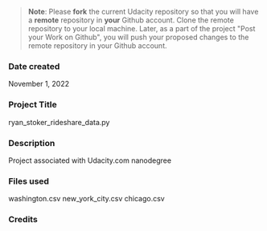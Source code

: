 >**Note**: Please **fork** the current Udacity repository so that you will have a **remote** repository in **your** Github account. Clone the remote repository to your local machine. Later, as a part of the project "Post your Work on Github", you will push your proposed changes to the remote repository in your Github account.

### Date created
November 1, 2022

### Project Title
ryan_stoker_rideshare_data.py

### Description
Project associated with Udacity.com nanodegree

### Files used
washington.csv
new_york_city.csv
chicago.csv

### Credits

